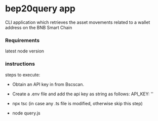 # bep20query app

CLI application which retrieves the asset movements related to a wallet address on the BNB Smart Chain

### Requirements

latest node version

### instructions

steps to execute:

- Obtain an API key in from Bscscan.

- Create a .env file and add the api key as string as follows:
  API_KEY: ''
  
- npx tsc (in case any .ts file is modified, otherwise skip this step)

- node query.js
